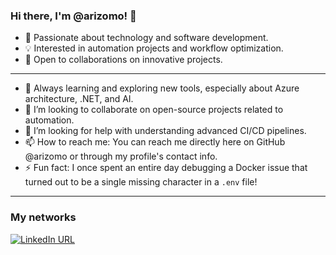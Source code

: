 ### Hi there, I'm @arizomo! 👋

- 🚀 Passionate about technology and software development.
- 💡 Interested in automation projects and workflow optimization.
- 🤝 Open to collaborations on innovative projects.
  
---

- 🌱 Always learning and exploring new tools, especially about Azure architecture, .NET, and AI.
- 👯 I’m looking to collaborate on open-source projects related to automation.
- 🤔 I’m looking for help with understanding advanced CI/CD pipelines.
- 📫 How to reach me: You can reach me directly here on GitHub @arizomo or through my profile's contact info.
- ⚡ Fun fact: I once spent an entire day debugging a Docker issue that turned out to be a single missing character in a `.env` file!

---

### My networks
[![LinkedIn URL](https://img.shields.io/static/v1?color=blue&label=linkedin&logo=linkedin&logoColor=white&style=for-the-badge&message=Connect)](https://www.linkedin.com/in/alejorizo/)
